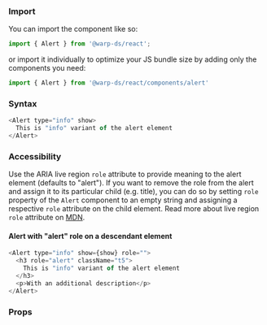 ### Import

You can import the component like so:
```js
import { Alert } from '@warp-ds/react';
```

or import it individually to optimize your JS bundle size by adding only the components you need:
```js
import { Alert } from '@warp-ds/react/components/alert'

```

### Syntax

```js
<Alert type="info" show>
  This is "info" variant of the alert element
</Alert>
```

### Accessibility

Use the ARIA live region `role` attribute to provide meaning to the alert
element (defaults to "alert"). If you want to remove the role from the alert and
assign it to its particular child (e.g. title), you can do so by setting `role`
property of the `Alert` component to an empty string and assigning a respective
`role` attribute on the child element. Read more about live region `role`
attribute on
[MDN](https://developer.mozilla.org/en-US/docs/Web/Accessibility/ARIA/ARIA_Live_Regions#roles_with_implicit_live_region_attributes).

#### Alert with "alert" role on a descendant element

```js
<Alert type="info" show={show} role="">
  <h3 role="alert" className="t5">
    This is "info" variant of the alert element
  </h3>
  <p>With an additional description</p>
</Alert>
```

### Props

<api-table type=react component="Alert" />
